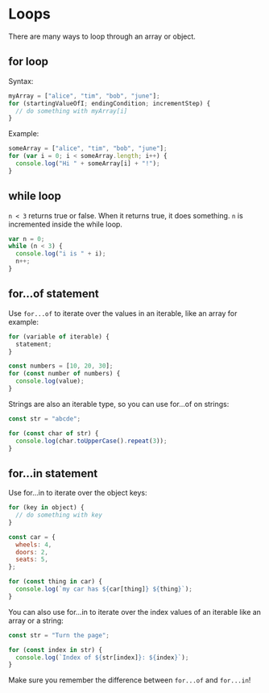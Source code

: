 # Loops

There are many ways to loop through an array or object.

## for loop

Syntax:

```js
myArray = ["alice", "tim", "bob", "june"];
for (startingValueOfI; endingCondition; incrementStep) {
  // do something with myArray[i]
}
```

Example:

```js
someArray = ["alice", "tim", "bob", "june"];
for (var i = 0; i < someArray.length; i++) {
  console.log("Hi " + someArray[i] + "!");
}
```

## while loop

`n < 3` returns true or false.
When it returns true, it does something.
`n` is incremented inside the while loop.

```js
var n = 0;
while (n < 3) {
  console.log("i is " + i);
  n++;
}
```

## for...of statement

Use `for...of` to iterate over the values in an iterable, like an array for example:

```js
for (variable of iterable) {
  statement;
}
```

```js
const numbers = [10, 20, 30];
for (const number of numbers) {
  console.log(value);
}
```

Strings are also an iterable type, so you can use for...of on strings:

```js
const str = "abcde";

for (const char of str) {
  console.log(char.toUpperCase().repeat(3));
}
```

## for...in statement

Use for...in to iterate over the object keys:

```js
for (key in object) {
  // do something with key
}
```

```js
const car = {
  wheels: 4,
  doors: 2,
  seats: 5,
};

for (const thing in car) {
  console.log(`my car has ${car[thing]} ${thing}`);
}
```

You can also use for...in to iterate over the index values of an iterable like an array or a string:

```js
const str = "Turn the page";

for (const index in str) {
  console.log(`Index of ${str[index]}: ${index}`);
}
```

Make sure you remember the difference between `for...of` and `for...in`!
